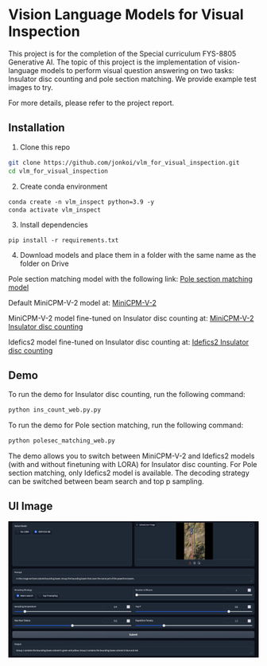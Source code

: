 # Vision Language Models for Visual Inspection

This project is for the completion of the Special curriculum FYS-8805 Generative AI. The topic of this project is the implementation of vision-language models to perform visual question answering on two tasks: Insulator disc counting and pole section matching. We provide example test images to try. 

For more details, please refer to the project report.
## Installation

1. Clone this repo

```bash
git clone https://github.com/jonkoi/vlm_for_visual_inspection.git
cd vlm_for_visual_inspection
```

2. Create conda environment

```Shell
conda create -n vlm_inspect python=3.9 -y
conda activate vlm_inspect
```

3. Install dependencies

```shell
pip install -r requirements.txt
```

4. Download models and place them in a folder with the same name as the folder on Drive

Pole section matching model with the following link: [Pole section matching model](https://drive.google.com/drive/folders/1r5V7M_2KUKGcPh9tJ_J0rwfQn82hbC4B?usp=sharing)

Default MiniCPM-V-2 model at: [MiniCPM-V-2](https://huggingface.co/openbmb/MiniCPM-V-2)

MiniCPM-V-2 model fine-tuned on Insulator disc counting at: [MiniCPM-V-2 Insulator disc counting](https://drive.google.com/drive/folders/1Fz16KGa8N2SFz3mxJVlFoIwW0Y5w5XkZ?usp=sharing)

Idefics2 model fine-tuned on Insulator disc counting at: [Idefics2 Insulator disc counting](https://drive.google.com/drive/folders/1ivA7diNCfvnT9nti39goLkHbKFr4IrrO?usp=sharing)

## Demo

To run the demo for Insulator disc counting, run the following command:

```bash
python ins_count_web.py.py
```

To run the demo for Pole section matching, run the following command:

```bash
python polesec_matching_web.py
```

The demo allows you to switch between MiniCPM-V-2 and Idefics2 models (with and without finetuning with LORA) for Insulator disc counting. For Pole section matching, only Idefics2 model is available. The decoding strategy can be switched between beam search and top p sampling.

## UI Image

![UI Image](./images/docs/ui.png)